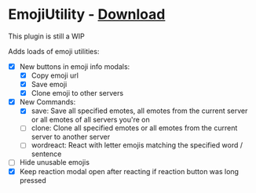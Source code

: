 # EmojiUtility - [Download](https://github.com/Vendicated/AliucordPlugins/blob/builds/EmojiUtility.zip?raw=true)

This plugin is still a WIP


Adds loads of emoji utilities:

- [X] New buttons in emoji info modals:
  - [X] Copy emoji url
  - [X] Save emoji
  - [X] Clone emoji to other servers
- [X] New Commands:
  - [X] save: Save all specified emotes, all emotes from the current server or all emotes of all servers you're on
  - [ ] clone: Clone all specified emotes or all emotes from the current server to another server
  - [ ] wordreact: React with letter emojis matching the specified word / sentence
- [ ] Hide unusable emojis
- [X] Keep reaction modal open after reacting if reaction button was long pressed
